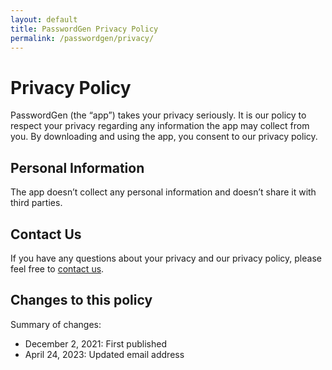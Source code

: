 ```yaml
---
layout: default
title: PasswordGen Privacy Policy
permalink: /passwordgen/privacy/
---
```


# Privacy Policy

PasswordGen (the “app”) takes your privacy seriously. It is our policy to respect your privacy regarding any
        information the app may collect from you. By downloading and using the app, you consent to our privacy policy.

## Personal Information

The app doesn’t collect any personal information and doesn’t share it with third parties.

## Contact Us

If you have any questions about your privacy and our privacy policy, please feel free to <a href="mailto:contact@bluecometlabs.com">contact us</a>.

## Changes to this policy

Summary of changes:
- December 2, 2021: First published
- April 24, 2023: Updated email address
